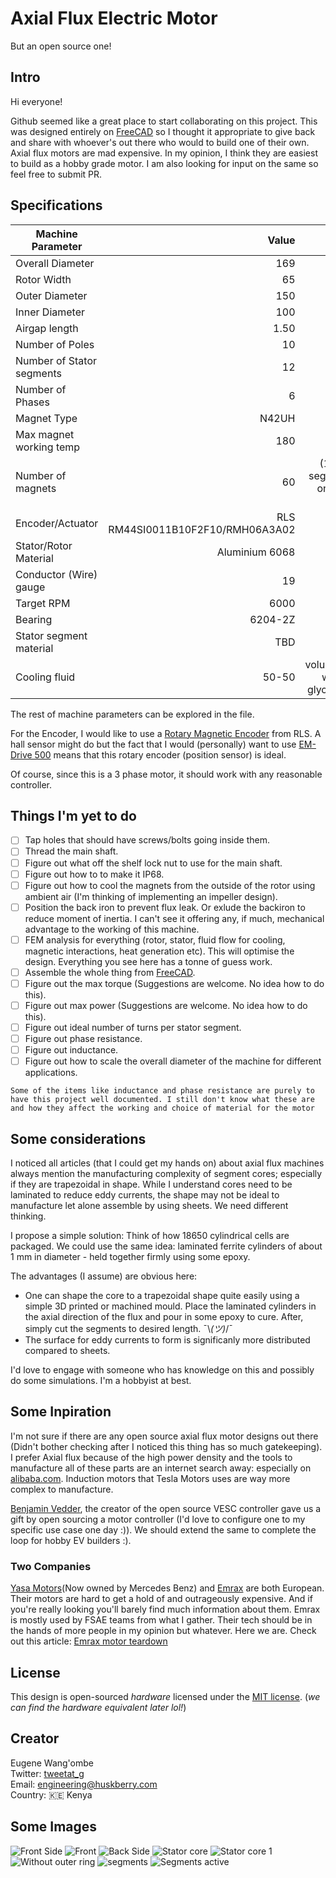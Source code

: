 # Axial Flux Electric Motor
But an open source one!

## Intro
Hi everyone!

Github seemed like a great place to start collaborating on this project. This was designed entirely on [FreeCAD](https://github.com/FreeCAD) so I thought it appropriate to give back and share with whoever's out there who would to build one of their own. Axial flux motors are mad expensive. In my opinion, I think they are easiest to build as a hobby grade motor. I am also looking for input on the same so feel free to submit PR. 

## Specifications
| Machine Parameter | Value | Unit |
| ----------- | -----------: | ----: |
| Overall Diameter | 169 | mm |
| Rotor Width | 65 | mm |
| Outer Diameter | 150 | mm |
| Inner Diameter | 100 | mm |
| Airgap length | 1.50 | mm |
| Number of Poles | 10 | * |
| Number of Stator segments | 12 |
| Number of Phases | 6 | * |
| Magnet Type | N42UH | * |
| Max magnet working temp | 180 | °C | 
| Number of magnets | 60 | (10 * 3 segments on each side) | 
| Encoder/Actuator | RLS RM44SI0011B10F2F10/RMH06A3A02 | * | 
| Stator/Rotor Material | Aluminium 6068 | |
| Conductor (Wire) gauge | 19 | AWG |
| Target RPM | 6000 | RPM |
| Bearing | 6204-2Z | 2 pcs |
| Stator segment material | TBD | * |
| Cooling fluid | 50-50 | volumetric water-glycol mix |

The rest of machine parameters can be explored in the file.

For the Encoder, I would like to use a [Rotary Magnetic Encoder](https://www.rls.si/eng/rm44-rm58) from RLS. A hall sensor might do but the fact that I would (personally) want to use [EM-Drive 500](https://www.emdrive-mobility.com/portfolio/emdrive-500/) means that this rotary encoder (position sensor) is ideal.

Of course, since this is a 3 phase motor, it should work with any reasonable controller.


## Things I'm yet to do
 - [ ] Tap holes that should have screws/bolts going inside them.
 - [ ] Thread the main shaft.
 - [ ] Figure out what off the shelf lock nut to use for the main shaft.
 - [ ] Figure out how to to make it IP68.
 - [ ] Figure out how to cool the magnets from the outside of the rotor using ambient air (I'm thinking of implementing an impeller design).
 - [ ] Position the back iron to prevent flux leak. Or exlude the backiron to reduce moment of inertia. I can't see it offering any, if much, mechanical advantage to the working of this machine.
 - [ ] FEM analysis for everything (rotor, stator, fluid flow for cooling, magnetic interactions, heat generation etc). This will optimise the design. Everything you see here has a tonne of guess work.
 - [ ] Assemble the whole thing from [FreeCAD](https://github.com/FreeCAD).
 - [ ] Figure out the max torque (Suggestions are welcome. No idea how to do this).
 - [ ] Figure out max power (Suggestions are welcome. No idea how to do this).
 - [ ] Figure out ideal number of turns per stator segment.
 - [ ] Figure out phase resistance.
 - [ ] Figure out inductance.
 - [ ] Figure out how to scale the overall diameter of the machine for different applications.

`Some of the items like inductance and phase resistance are purely to have this project well documented. I still don't know what these are and how they affect the working and choice of material for the motor`

## Some considerations
I noticed all articles (that I could get my hands on) about axial flux machines always mention the manufacturing complexity of segment cores; especially if they are trapezoidal in shape. While I understand cores need to be laminated to reduce eddy currents, the shape may not be ideal to manufacture let alone assemble by using sheets. We need different thinking.

I propose a simple solution: Think of how 18650 cylindrical cells are packaged. We could use the same idea: laminated ferrite cylinders of about 1 mm in diameter - held together firmly using some epoxy. 

The advantages (I assume) are obvious here:

- One can shape the core to a trapezoidal shape quite easily using a simple 3D printed or machined mould. Place the laminated cylinders in the axial direction of the flux and pour in some epoxy to cure. After, simply cut the segments to desired length. ¯\\_(ツ)_/¯
- The surface for eddy currents to form is significanly more distributed compared to sheets.

I'd love to engage with someone who has knowledge on this and possibly do some simulations. I'm a hobbyist at best.

## Some Inpiration
I'm not sure if there are any open source axial flux motor designs out there (Didn't bother checking after I noticed this thing has so much gatekeeping). I prefer Axial flux because of the high power density and the tools to manufacture all of these parts are an internet search away: especially on [alibaba.com](https://alibaba.com). Induction motors that Tesla Motors uses are way more complex to manufacture.

[Benjamin Vedder](https://github.com/vedderb), the creator of the open source VESC controller gave us a gift by open sourcing a motor controller (I'd love to configure one to my specific use case one day :)). We should extend the same to complete the loop for hobby EV builders :).

### Two Companies
[Yasa Motors](https://www.yasa.com/)(Now owned by Mercedes Benz) and [Emrax](https://emrax.com/) are both European. Their motors are hard to get a hold of and outrageously expensive. And if you're really looking you'll barely find much information about them. Emrax is mostly used by FSAE teams from what I gather. Their tech should be in the hands of more people in my opinion but whatever. Here we are. Check out this article: [Emrax motor teardown](https://build-its-inprogress.blogspot.com/2017/05/emrax-motor-teardown.html)

## License
This design is open-sourced _hardware_ licensed under the [MIT license](https://opensource.org/licenses/MIT). (*we can find the hardware equivalent later lol!*)

## Creator
Eugene Wang'ombe  
Twitter: [tweetat_g](https://twitter.com/tweetat_g)  
Email: engineering@huskberry.com  
Country: 🇰🇪 Kenya  

## Some Images
![Front Side](./images/front_side.png)
![Front](./images/front.png)
![Back Side](./images/back_side.png)
![Stator core](./images/stator_core.png)
![Stator core 1](./images/stator_core_1.png)
![Without outer ring](./images/without_outer_ring.png)
![segments](./images/segments.png)
![Segments active](./images/segments_active.png)